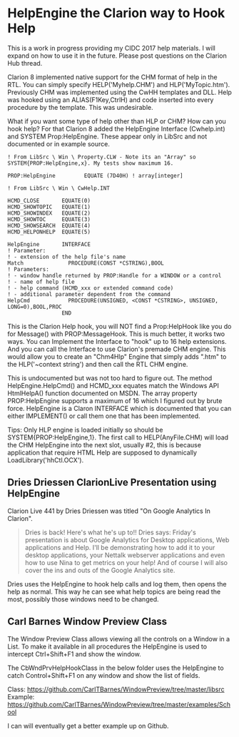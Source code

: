# HelpEngine the Clarion way to Hook Help

This is a work in progress providing my CIDC 2017 help materials. I will expand on how to use it in the future. Please post questions on the Clarion Hub thread.

Clarion 8 implemented native support for the CHM format of help in the RTL. You can simply specify HELP('Myhelp.CHM') and HLP('MyTopic.htm'). Previously CHM was implemented using the CwHH templates and DLL. Help was hooked using an ALIAS(F1Key,CtrlH) and code inserted into every procedure by the template. This was undesirable.

What if you want some type of help other than HLP or CHM? How can you hook help? For that Clarion 8 added the HelpEngine Interface (Cwhelp.int) and SYSTEM Prop:HelpEngine. These appear only in LibSrc and not documented or in example source.

```Clarion
! From LibSrc \ Win \ Property.CLW - Note its an "Array" so SYSTEM{PROP:HelpEngine,x}. My tests show maximum 16.

PROP:HelpEngine         EQUATE (7D40H) ! array[integer]
```

```Clarion
! From LibSrc \ Win \ CwHelp.INT

HCMD_CLOSE       EQUATE(0)
HCMD_SHOWTOPIC   EQUATE(1)
HCMD_SHOWINDEX   EQUATE(2)
HCMD_SHOWTOC     EQUATE(3)
HCMD_SHOWSEARCH  EQUATE(4)
HCMD_HELPONHELP  EQUATE(5)

HelpEngine       INTERFACE
! Parameter:
! - extension of the help file's name
Match              PROCEDURE(CONST *CSTRING),BOOL
! Parameters:
! - window handle returned by PROP:Handle for a WINDOW or a control
! - name of help file
! - help command (HCMD_xxx or extended command code)
! - additional parameter dependent from the command
HelpCmd            PROCEDURE(UNSIGNED, <CONST *CSTRING>, UNSIGNED, LONG=0),BOOL,PROC
                 END

```

This is the Clarion Help hook, you will NOT find a Prop:HelpHook like you do for Message() with PROP:MessageHook. This is much better, it works two ways. You can Implement the Interface to "hook" up to 16 help extensions. And you can call the Interface to use Clarion's premade CHM engine. This would allow you to create an "Chm4Hlp" Engine that simply adds ".htm" to the HLP('~context string') and then call the RTL CHM engine.

This is undocumented but was not too hard to figure out. The method HelpEngine.HelpCmd() and HCMD_xxx equates match the Windows API HtmlHelpA() function documented on MSDN. The array property PROP:HelpEngine supports a maximum of 16 which I figured out by brute force. HelpEngine is a Claron INTERFACE which is documented that you can either IMPLEMENT() or call them one that has been implemented.

Tips: Only HLP engine is loaded initially so should be SYSTEM{PROP:HelpEngine,1}. The first call to HELP(AnyFile.CHM) will load the CHM HelpEngine into the next slot, usually #2, this is because application that require HTML Help are supposed to dynamically LoadLibrary('hhCtl.OCX'). 

## Dries Driessen ClarionLive Presentation using HelpEngine

Clarion Live 441 by Dries Driessen was titled "On Google Analytics In Clarion".

> Dries is back! Here's what he's up to!! Dries says: Friday's presentation is about Google Analytics for Desktop applications, Web applications and Help. I'll be demonstrating how to add it to your desktop applications, your Nettalk webserver applications and even how to use Nina to get metrics on your help! And of course I will also cover the ins and outs of the Google Analytics site.

Dries uses the HelpEngine to hook help calls and log them, then opens the help as normal. This way he can see what help topics are being read the most, possibly those windows need to be changed.

## Carl Barnes Window Preview Class

The Window Preview Class allows viewing all the controls on a Window in a List. To make it available in all procedures the HelpEngine is used to intercept Ctrl+Shift+F1 and show the window.

The CbWndPrvHelpHookClass in the below folder uses the HelpEngine to catch
Control+Shift+F1 on any window and show the list of fields.

Class: https://github.com/CarlTBarnes/WindowPreview/tree/master/libsrc
Example: https://github.com/CarlTBarnes/WindowPreview/tree/master/examples/School

I can will eventually get a better example up on Github.
